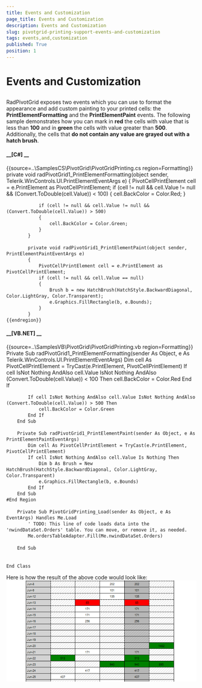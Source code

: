 ```yaml
---
title: Events and Customization
page_title: Events and Customization
description: Events and Customization
slug: pivotgrid-printing-support-events-and-customization
tags: events,and,customization
published: True
position: 1
---
```


# Events and Customization



## 

RadPivotGrid exposes two events which you can use to format the appearance and add custom painting to your printed
          cells: the __PrintElementFormatting__ and the __PrintElementPaint__ events.
          The following sample demonstrates how you can mark in __red__ the cells with value that is less than
          __100__ and in __green__ the cells with value greater than
          __500__. Additionally, the cells that __do not contain any value are grayed out with a hatch brush__.

        

#### __[C#] __

{{source=..\SamplesCS\PivotGrid\PivotGridPrinting.cs region=Formatting}}
	        private void radPivotGrid1_PrintElementFormatting(object sender, Telerik.WinControls.UI.PrintElementEventArgs e)
	        {
	            PivotCellPrintElement cell = e.PrintElement as PivotCellPrintElement;
	            if (cell != null && cell.Value != null && (Convert.ToDouble(cell.Value)) < 100)
	            {
	                cell.BackColor = Color.Red;
	            }
	
	            if (cell != null && cell.Value != null && (Convert.ToDouble(cell.Value)) > 500)
	            {
	                cell.BackColor = Color.Green;
	            }
	        }
	
	        private void radPivotGrid1_PrintElementPaint(object sender, PrintElementPaintEventArgs e)
	        {
	            PivotCellPrintElement cell = e.PrintElement as PivotCellPrintElement;
	            if (cell != null && cell.Value == null)
	            {
	                Brush b = new HatchBrush(HatchStyle.BackwardDiagonal, Color.LightGray, Color.Transparent);
	                e.Graphics.FillRectangle(b, e.Bounds);
	            }
	        }
	{{endregion}}



#### __[VB.NET] __

{{source=..\SamplesVB\PivotGrid\PivotGridPrinting.vb region=Formatting}}
	    Private Sub radPivotGrid1_PrintElementFormatting(sender As Object, e As Telerik.WinControls.UI.PrintElementEventArgs)
	        Dim cell As PivotCellPrintElement = TryCast(e.PrintElement, PivotCellPrintElement)
	        If cell IsNot Nothing AndAlso cell.Value IsNot Nothing AndAlso (Convert.ToDouble(cell.Value)) < 100 Then
	            cell.BackColor = Color.Red
	        End If
	
	        If cell IsNot Nothing AndAlso cell.Value IsNot Nothing AndAlso (Convert.ToDouble(cell.Value)) > 500 Then
	            cell.BackColor = Color.Green
	        End If
	    End Sub
	
	    Private Sub radPivotGrid1_PrintElementPaint(sender As Object, e As PrintElementPaintEventArgs)
	        Dim cell As PivotCellPrintElement = TryCast(e.PrintElement, PivotCellPrintElement)
	        If cell IsNot Nothing AndAlso cell.Value Is Nothing Then
	            Dim b As Brush = New HatchBrush(HatchStyle.BackwardDiagonal, Color.LightGray, Color.Transparent)
	            e.Graphics.FillRectangle(b, e.Bounds)
	        End If
	    End Sub
	#End Region
	
	    Private Sub PivotGridPrinting_Load(sender As Object, e As EventArgs) Handles Me.Load
	        ' TODO: This line of code loads data into the 'nwindDataSet.Orders' table. You can move, or remove it, as needed.
	        Me.ordersTableAdapter.Fill(Me.nwindDataSet.Orders)
	
	    End Sub
	
	
	End Class



Here is how the result of the above code would look like:![pivotgrid-printing-support-events-and-customization 001](images/pivotgrid-printing-support-events-and-customization001.png)
